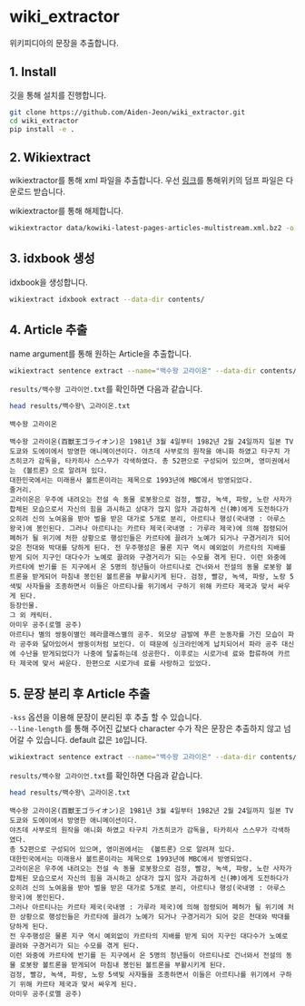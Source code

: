 # wiki_extractor

위키피디아의 문장을 추출합니다.

## 1. Install
깃을 통해 설치를 진행합니다.
```bash
git clone https://github.com/Aiden-Jeon/wiki_extractor.git
cd wiki_extractor
pip install -e .
```

## 2. Wikiextract
wikiextractor를 통해 xml 파일을 추출합니다.
우선 [링크](https://dumps.wikimedia.org/kowiki/latest/kowiki-latest-pages-articles-multistream.xml.bz2)를 통해위키의 덤프 파일은 다운로드 받습니다. 

wikiextractor를 통해 해제합니다.
```bash
wikiextractor data/kowiki-latest-pages-articles-multistream.xml.bz2 -o contents/
```

## 3. idxbook 생성
idxbook을 생성합니다.
```bash
wikiextract idxbook extract --data-dir contents/
```

## 4. Article 추출
name argument를 통해 원하는 Article을 추출합니다.
```bash
wikiextract sentence extract --name="백수왕 고라이온" --data-dir contents/ --idxbook idxbook.tsv --save-dir results/
```
`results/백수왕 고라이언.txt`를 확인하면 다음과 같습니다.
```bash
head results/백수왕\ 고라이온.txt
```
```
백수왕 고라이온

백수왕 고라이온(百獣王ゴライオン)은 1981년 3월 4일부터 1982년 2월 24일까지 일본 TV도쿄와 도에이에서 방영한 애니메이션이다. 야츠데 사부로의 원작을 애니화 하였고 타구치 가츠히코가 감독을, 타카히사 스스무가 각색하였다. 총 52편으로 구성되어 있으며, 영미권에서는 《볼트론》으로 알려져 있다.
대한민국에서는 미래용사 볼트론이라는 제목으로 1993년에 MBC에서 방영되었다.
줄거리.
고라이온은 우주에 내려오는 전설 속 동물 로봇왕으로 검정, 빨강, 녹색, 파랑, 노란 사자가 합체된 모습으로서 자신의 힘을 과시하고 상대가 많지 않자 과감하게 신(神)에게 도전하다가 오히려 신의 노여움을 받아 벌을 받은 대가로 5개로 분리, 아르티나 행성(국내명 : 아루스 왕국)에 봉인된다. 그러나 아르티나는 카르타 제국(국내명 : 가루라 제국)에 의해 점령되어 폐허가 될 위기에 처한 상황으로 행성인들은 카르타에 끌려가 노예가 되거나 구경거리가 되어 갖은 천대와 박대를 당하게 된다. 전 우주행성은 물론 지구 역시 예외없이 카르타의 지배를 받게 되어 지구인 대다수가 노예로 끌려와 구경거리가 되는 수모를 겪게 된다. 이런 와중에 카르타에 반기를 든 지구에서 온 5명의 청년들이 아르티나로 건너와서 전설의 동물 로봇왕 볼트론을 받게되어 마침내 봉인된 볼트론을 부활시키게 된다. 검정, 빨강, 녹색, 파랑, 노랑 5색빛 사자들을 조종하면서 이들은 아르티나를 위기에서 구하기 위해 카르타 제국과 맞서 싸우게 된다.
등장인물.
그 외 캐릭터.
아미우 공주(로멜 공주)
아르티나 별의 쌍둥이별인 헤라클래스별의 공주. 외모상 금발에 푸른 눈동자를 가진 모습이 파라 공주와 닮아있어서 쌍둥이처럼 보인다. 이 때문에 싱크라인에게 납치되어서 파라 공주 대신에 수난을 받게되었다가 나중에 탈출하는데 성공한다. 이후로는 시로가네 료와 합류하여 카르타 제국에 맞서 싸운다. 한편으로 시로가네 료를 사랑하고 있었다.
```

## 5. 문장 분리 후 Article 추출
`-kss` 옵션을 이용해 문장이 분리된 후 추출 할 수 있습니다.  
`--line-length` 를 통해 주어진 값보다 character 수가 작은 문장은 추출하지 않고 넘어갈 수 있습니다.
default 값은 `10`입니다.
```bash
wikiextract sentence extract --name="백수왕 고라이온" --data-dir contents/ --idxbook idxbook.tsv --save-dir results/ --kss --line-length 10
```
`results/백수왕 고라이언.txt`를 확인하면 다음과 같습니다.
```bash
head results/백수왕\ 고라이온.txt
```
```
백수왕 고라이온(百獣王ゴライオン)은 1981년 3월 4일부터 1982년 2월 24일까지 일본 TV도쿄와 도에이에서 방영한 애니메이션이다.
야츠데 사부로의 원작을 애니화 하였고 타구치 가츠히코가 감독을, 타카히사 스스무가 각색하였다.
총 52편으로 구성되어 있으며, 영미권에서는 《볼트론》으로 알려져 있다.
대한민국에서는 미래용사 볼트론이라는 제목으로 1993년에 MBC에서 방영되었다.
고라이온은 우주에 내려오는 전설 속 동물 로봇왕으로 검정, 빨강, 녹색, 파랑, 노란 사자가 합체된 모습으로서 자신의 힘을 과시하고 상대가 많지 않자 과감하게 신(神)에게 도전하다가 오히려 신의 노여움을 받아 벌을 받은 대가로 5개로 분리, 아르티나 행성(국내명 : 아루스 왕국)에 봉인된다.
그러나 아르티나는 카르타 제국(국내명 : 가루라 제국)에 의해 점령되어 폐허가 될 위기에 처한 상황으로 행성인들은 카르타에 끌려가 노예가 되거나 구경거리가 되어 갖은 천대와 박대를 당하게 된다.
전 우주행성은 물론 지구 역시 예외없이 카르타의 지배를 받게 되어 지구인 대다수가 노예로 끌려와 구경거리가 되는 수모를 겪게 된다.
이런 와중에 카르타에 반기를 든 지구에서 온 5명의 청년들이 아르티나로 건너와서 전설의 동물 로봇왕 볼트론을 받게되어 마침내 봉인된 볼트론을 부활시키게 된다.
검정, 빨강, 녹색, 파랑, 노랑 5색빛 사자들을 조종하면서 이들은 아르티나를 위기에서 구하기 위해 카르타 제국과 맞서 싸우게 된다.
아미우 공주(로멜 공주)
```